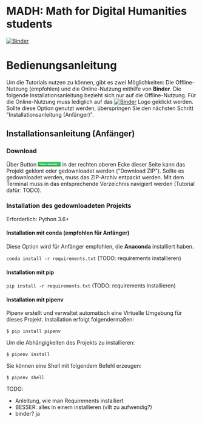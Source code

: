 # MADH: Math for Digital Humanities students

[![Binder](https://mybinder.org/badge_logo.svg)](https://mybinder.org/v2/gh/realjanpaulus/madh/master)

# Bedienungsanleitung

Um die Tutorials nutzen zu können, gibt es zwei Möglichkeiten: Die Offline-Nutzung (empfohlen) und die Online-Nutzung mithilfe von **Binder**. Die folgende Installationsanleitung bezieht sich nur auf die Offline-Nutzung. Für die Online-Nutzung muss lediglich auf das [![Binder](https://mybinder.org/badge_logo.svg)](https://mybinder.org/v2/gh/realjanpaulus/madh/master) Logo geklickt werden. Sollte diese Option genutzt werden, überspringen Sie den nächsten Schritt "Installationsanleitung (Anfänger)".

## Installationsanleitung (Anfänger)

### Download

Über Button <img src="src/img/clone_download.png" alt="clone_download-icon" width="60" height="12"/> in der rechten oberen Ecke dieser Seite kann das Projekt geklont oder gedownloadet werden ("Download ZIP"). Sollte es gedownloadet werden, muss das ZIP-Archiv entpackt werden. Mit dem Terminal muss in das entsprechende Verzeichnis navigiert werden (Tutorial dafür: TODO).


### Installation des gedownloadeten Projekts

Erforderlich: Python 3.6+

#### Installation mit conda (empfohlen für Anfänger)
Diese Option wird für Anfänger empfohlen, die **Anaconda** installiert haben.

`conda install -r requirements.txt` (TODO: requirements installieren)

#### Installation mit pip

`pip install -r requirements.txt` (TODO: requirements installieren)

#### Installation mit pipenv

Pipenv erstellt und verwaltet automatisch eine Virtuelle Umgebung für dieses Projekt. Installation erfolgt folgendermaßen:

```
$ pip install pipenv
```

Um die Abhängigkeiten des Projekts zu installieren:

```
$ pipenv install
```

Sie können eine Shell mit folgendem Befehl erzeugen:

```
$ pipenv shell
```




TODO:
- Anleitung, wie man Requirements installiert
- BESSER: alles in einem installieren (vllt zu aufwendig?)
- binder? ja
